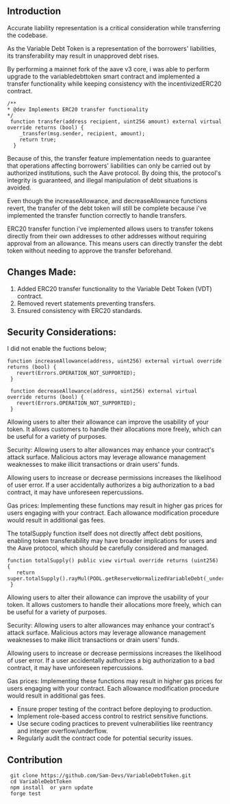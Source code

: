 ## Introduction
Accurate liability representation is a critical consideration while transferring the codebase. 

As the Variable Debt Token is a representation of the borrowers' liabilities, its transferability may result in unapproved debt rises.

By performing a mainnet fork of the aave v3 core, i was able to perform upgrade to the variabledebttoken smart contract and implemented a transfer functionality while keeping consistency with the incentivizedERC20 contract.

```
/**
* @dev Implements ERC20 transfer functionality
*/
 function transfer(address recipient, uint256 amount) external virtual override returns (bool) {
    _transfer(msg.sender, recipient, amount);
    return true;
  }
```

Because of this, the transfer feature implementation needs to guarantee that operations affecting borrowers' liabilities can only be carried out by authorized institutions, such the Aave protocol. By doing this, the protocol's integrity is guaranteed, and illegal manipulation of debt situations is avoided.

Even though the increaseAllowance, and decreaseAllowance functions revert, the transfer of the debt token will still be complete because i've implemented the transfer function correctly to handle transfers.

ERC20 transfer function i've implemented allows users to transfer tokens directly from their own addresses to other addresses without requiring approval from an allowance. This means users can directly transfer the debt token without needing to approve the transfer beforehand.


## Changes Made:
1. Added ERC20 transfer functionality to the Variable Debt Token (VDT) contract.
1. Removed revert statements preventing transfers.
1. Ensured consistency with ERC20 standards.


## Security Considerations:

I did not enable the fuctions below;

 ```
 function increaseAllowance(address, uint256) external virtual override returns (bool) {
    revert(Errors.OPERATION_NOT_SUPPORTED);
  }

  function decreaseAllowance(address, uint256) external virtual override returns (bool) {
    revert(Errors.OPERATION_NOT_SUPPORTED);
  }
```

Allowing users to alter their allowance can improve the usability of your token. It allows customers to handle their allocations more freely, which can be useful for a variety of purposes.

Security: Allowing users to alter allowances may enhance your contract's attack surface. Malicious actors may leverage allowance management weaknesses to make illicit transactions or drain users' funds.

Allowing users to increase or decrease permissions increases the likelihood of user error. If a user accidentally authorizes a big authorization to a bad contract, it may have unforeseen repercussions.

Gas prices: Implementing these functions may result in higher gas prices for users engaging with your contract. Each allowance modification procedure would result in additional gas fees.

The totalSupply function itself does not directly affect debt positions, enabling token transferability may have broader implications for users and the Aave protocol, which should be carefully considered and managed.
 ```
function totalSupply() public view virtual override returns (uint256) {
    return super.totalSupply().rayMul(POOL.getReserveNormalizedVariableDebt(_underlyingAsset));
  }
```

Allowing users to alter their allowance can improve the usability of your token. It allows customers to handle their allocations more freely, which can be useful for a variety of purposes.

Security: Allowing users to alter allowances may enhance your contract's attack surface. Malicious actors may leverage allowance management weaknesses to make illicit transactions or drain users' funds.

Allowing users to increase or decrease permissions increases the likelihood of user error. If a user accidentally authorizes a big authorization to a bad contract, it may have unforeseen repercussions.

Gas prices: Implementing these functions may result in higher gas prices for users engaging with your contract. Each allowance modification procedure would result in additional gas fees.

* Ensure proper testing of the contract before deploying to production.
* Implement role-based access control to restrict sensitive functions.
* Use secure coding practices to prevent vulnerabilities like reentrancy and integer overflow/underflow.
* Regularly audit the contract code for potential security issues.


## Contribution
```shell
 git clone https://github.com/Sam-Devs/VariableDebtToken.git
 cd VariableDebtToken
 npm install  or yarn update
 forge test
```